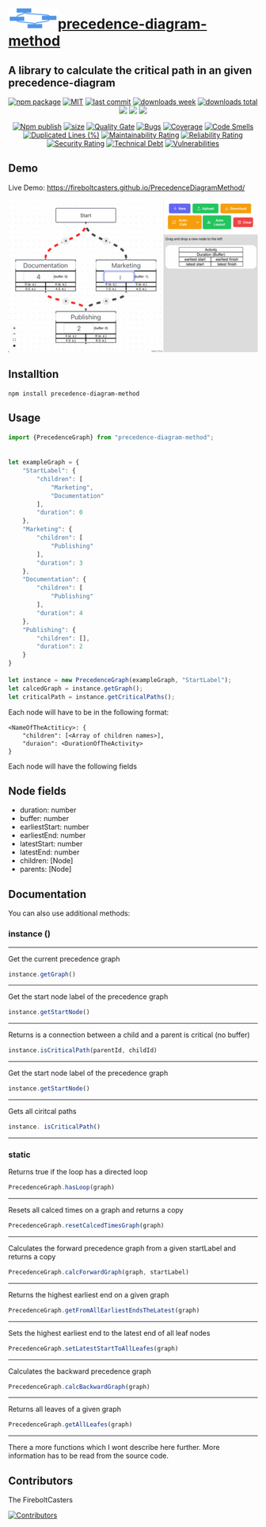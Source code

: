 <h1><a href="https://github.com/FireboltCasters/Observatory"><img src="https://raw.githubusercontent.com/FireboltCasters/PrecedenceDiagramMethod/main/icon.png" width="100" heigth="100" /></a><a href="https://github.com/FireboltCasters/Observatory">precedence-diagram-method</a></h1><h2>A library to calculate the critical path in an given precedence-diagram</h2>

<p align="center">
  <a href="https://badge.fury.io/js/precedence-diagram-method.svg"><img src="https://badge.fury.io/js/precedence-diagram-method.svg" alt="npm package" /></a>
  <a href="https://img.shields.io/github/license/FireboltCasters/PrecedenceDiagramMethod"><img src="https://img.shields.io/github/license/FireboltCasters/PrecedenceDiagramMethod" alt="MIT" /></a>
  <a href="https://img.shields.io/github/last-commit/FireboltCasters/PrecedenceDiagramMethod?logo=git"><img src="https://img.shields.io/github/last-commit/FireboltCasters/PrecedenceDiagramMethod?logo=git" alt="last commit" /></a>
  <a href="https://www.npmjs.com/package/precedence-diagram-method"><img src="https://img.shields.io/npm/dm/precedence-diagram-method.svg" alt="downloads week" /></a>
  <a href="https://www.npmjs.com/package/precedence-diagram-method"><img src="https://img.shields.io/npm/dt/precedence-diagram-method.svg" alt="downloads total" /></a>
  <a href="https://github.com/google/gts" alt="Google TypeScript Style"><img src="https://img.shields.io/badge/code%20style-google-blueviolet.svg"/></a>
  <a href="https://shields.io/" alt="Google TypeScript Style"><img src="https://img.shields.io/badge/uses-TypeScript-blue.svg"/></a>
  <a href="https://github.com/marketplace/actions/lint-action"><img src="https://img.shields.io/badge/uses-Lint%20Action-blue.svg"/></a>
</p>


<p align="center">
  <a href="https://github.com/FireboltCasters/PrecedenceDiagramMethod/actions/workflows/npmPublish.yml"><img src="https://github.com/FireboltCasters/PrecedenceDiagramMethod/actions/workflows/npmPublish.yml/badge.svg" alt="Npm publish" /></a>
    <a href="https://jessemillar.com/r/man-hours"><img src="https://img.shields.io/endpoint?url=https%3A%2F%2Fmh.jessemillar.com%2Fhours%3Frepo%3Dhttps%3A%2F%2Fgithub.com%2FFireboltCasters%2FPrecedenceDiagramMethod" alt="size" /></a>
  <a href="https://sonarcloud.io/dashboard?id=FireboltCasters_PrecedenceDiagramMethod"><img src="https://sonarcloud.io/api/project_badges/measure?project=FireboltCasters_PrecedenceDiagramMethod&metric=alert_status" alt="Quality Gate" /></a>
  <a href="https://sonarcloud.io/dashboard?id=FireboltCasters_PrecedenceDiagramMethod"><img src="https://sonarcloud.io/api/project_badges/measure?project=FireboltCasters_PrecedenceDiagramMethod&metric=bugs" alt="Bugs" /></a>
  <a href="https://sonarcloud.io/dashboard?id=FireboltCasters_PrecedenceDiagramMethod"><img src="https://sonarcloud.io/api/project_badges/measure?project=FireboltCasters_PrecedenceDiagramMethod&metric=coverage" alt="Coverage" /></a>
  <a href="https://sonarcloud.io/dashboard?id=FireboltCasters_PrecedenceDiagramMethod"><img src="https://sonarcloud.io/api/project_badges/measure?project=FireboltCasters_PrecedenceDiagramMethod&metric=code_smells" alt="Code Smells" /></a>
  <a href="https://sonarcloud.io/dashboard?id=FireboltCasters_PrecedenceDiagramMethod"><img src="https://sonarcloud.io/api/project_badges/measure?project=FireboltCasters_PrecedenceDiagramMethod&metric=duplicated_lines_density" alt="Duplicated Lines (%)" /></a>
  <a href="https://sonarcloud.io/dashboard?id=FireboltCasters_PrecedenceDiagramMethod"><img src="https://sonarcloud.io/api/project_badges/measure?project=FireboltCasters_PrecedenceDiagramMethod&metric=sqale_rating" alt="Maintainability Rating" /></a>
  <a href="https://sonarcloud.io/dashboard?id=FireboltCasters_PrecedenceDiagramMethod"><img src="https://sonarcloud.io/api/project_badges/measure?project=FireboltCasters_PrecedenceDiagramMethod&metric=reliability_rating" alt="Reliability Rating" /></a>
  <a href="https://sonarcloud.io/dashboard?id=FireboltCasters_PrecedenceDiagramMethod"><img src="https://sonarcloud.io/api/project_badges/measure?project=FireboltCasters_PrecedenceDiagramMethod&metric=security_rating" alt="Security Rating" /></a>
  <a href="https://sonarcloud.io/dashboard?id=FireboltCasters_PrecedenceDiagramMethod"><img src="https://sonarcloud.io/api/project_badges/measure?project=FireboltCasters_PrecedenceDiagramMethod&metric=sqale_index" alt="Technical Debt" /></a>
  <a href="https://sonarcloud.io/dashboard?id=FireboltCasters_PrecedenceDiagramMethod"><img src="https://sonarcloud.io/api/project_badges/measure?project=FireboltCasters_PrecedenceDiagramMethod&metric=vulnerabilities" alt="Vulnerabilities" /></a>
</p>

## Demo

Live Demo: https://fireboltcasters.github.io/PrecedenceDiagramMethod/

<img src="https://raw.githubusercontent.com/FireboltCasters/PrecedenceDiagramMethod/main/Demo.gif" alt="Coverage" />

## Installtion

```
npm install precedence-diagram-method
```

## Usage

```ts
import {PrecedenceGraph} from "precedence-diagram-method";


let exampleGraph = {
    "StartLabel": {
        "children": [
            "Marketing",
            "Documentation"
        ],
        "duration": 0
    },
    "Marketing": {
        "children": [
            "Publishing"
        ],
        "duration": 3
    },
    "Documentation": {
        "children": [
            "Publishing"
        ],
        "duration": 4
    },
    "Publishing": {
        "children": [],
        "duration": 2
    }
}

let instance = new PrecedenceGraph(exampleGraph, "StartLabel");
let calcedGraph = instance.getGraph();
let criticalPath = instance.getCriticalPaths();
```

Each node will have to be in the following format:

```
<NameOfTheActiticy>: {
    "children": [<Array of children names>],
    "duraion": <DurationOfTheActivity>
}
```


Each node will have the following fields

## Node fields

- duration: number
- buffer: number
- earliestStart: number
- earliestEnd: number
- latestStart: number
- latestEnd: number
- children: [Node]
- parents: [Node]

## Documentation

You can also use additional methods:

### instance ()

---

Get the current precedence graph
```ts
instance.getGraph()
```
---

Get the start node label of the precedence graph
```ts
instance.getStartNode()
```
---

Returns is a connection between a child and a parent is critical (no buffer)
```ts
instance.isCriticalPath(parentId, childId)
```
---

Get the start node label of the precedence graph
```ts
instance.getStartNode()
```
---

Gets all ciritcal paths
```ts
instance. isCriticalPath()
```
---


### static

Returns true if the loop has a directed loop
```ts
PrecedenceGraph.hasLoop(graph)
```
---

Resets all calced times on a graph and returns a copy
```ts
PrecedenceGraph.resetCalcedTimesGraph(graph)
```
---

Calculates the forward precedence graph from a given startLabel and returns a copy
```ts
PrecedenceGraph.calcForwardGraph(graph, startLabel)
```
---

Returns the highest earliest end on a given graph
```ts
PrecedenceGraph.getFromAllEarliestEndsTheLatest(graph)
```
---

Sets the highest earliest end to the latest end of all leaf nodes
```ts
PrecedenceGraph.setLatestStartToAllLeafes(graph)
```
---

Calculates the backward precedence graph
```ts
PrecedenceGraph.calcBackwardGraph(graph)
```
---

Returns all leaves of a given graph
```ts
PrecedenceGraph.getAllLeafes(graph)
```
---

There a more functions which I wont describe here further. More information has to be read from the source code.

## Contributors

The FireboltCasters

<a href="https://github.com/FireboltCasters/PrecedenceDiagramMethod"><img src="https://contrib.rocks/image?repo=FireboltCasters/PrecedenceDiagramMethod" alt="Contributors" /></a>
